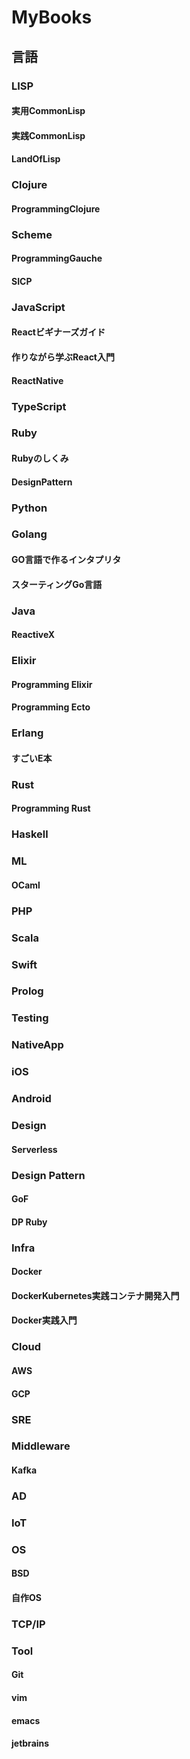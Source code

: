 MyBooks
=======

## 言語

### LISP
#### 実用CommonLisp
#### 実践CommonLisp
#### LandOfLisp

### Clojure
#### ProgrammingClojure

### Scheme
#### ProgrammingGauche
#### SICP

### JavaScript
#### Reactビギナーズガイド
#### 作りながら学ぶReact入門
#### ReactNative

### TypeScript

### Ruby
#### Rubyのしくみ
#### DesignPattern

### Python

### Golang
#### GO言語で作るインタプリタ
#### スターティングGo言語

### Java
#### ReactiveX

### Elixir
#### Programming Elixir
#### Programming Ecto

### Erlang
#### すごいE本

### Rust
#### Programming Rust

### Haskell

### ML
#### OCaml

### PHP

### Scala

### Swift

### Prolog

### Testing

### NativeApp
### iOS
### Android

### Design
#### Serverless

### Design Pattern
#### GoF
#### DP Ruby

### Infra
#### Docker
#### DockerKubernetes実践コンテナ開発入門
#### Docker実践入門

### Cloud
#### AWS
#### GCP

### SRE

### Middleware
#### Kafka

### AD

### IoT

### OS
#### BSD
#### 自作OS

### TCP/IP

### Tool
#### Git
#### vim
#### emacs
#### jetbrains
